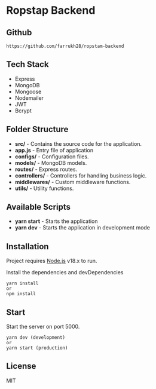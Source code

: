 # Ropstap Backend

## Github

```
https://github.com/farrukh28/ropstam-backend
```

## Tech Stack

- Express
- MongoDB
- Mongoose
- Nodemailer
- JWT
- Bcrypt

## Folder Structure

- **src/** - Contains the source code for the application.
- **app.js** - Entry file of application
- **configs/** - Configuration files.
- **models/** - MongoDB models.
- **routes/** - Express routes.
- **controllers/** - Controllers for handling business logic.
- **middlewares/** - Custom middleware functions.
- **utils/** - Utility functions.

## Available Scripts

- **yarn start** - Starts the application
- **yarn dev** - Starts the application in development mode

## Installation

Project requires [Node.js](https://nodejs.org/) v18.x to run.

Install the dependencies and devDependencies

```
yarn install
or
npm install
```

## Start

Start the server on port 5000.

```
yarn dev (development)
or
yarn start (production)
```

## License

MIT
